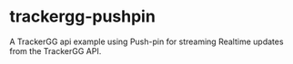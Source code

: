 # trackergg-pushpin
A TrackerGG api example using Push-pin for streaming Realtime updates from the TrackerGG API.
